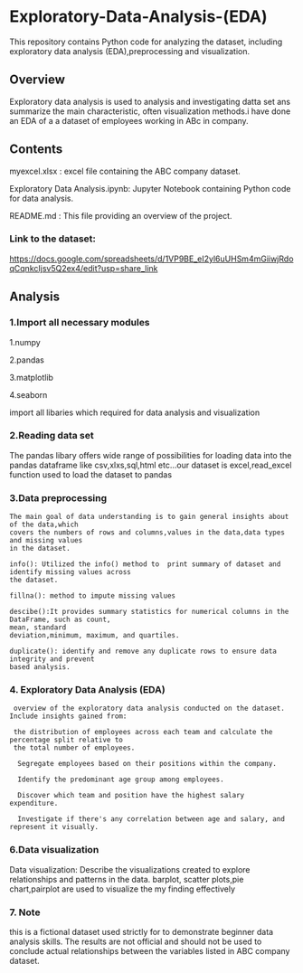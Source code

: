 # Exploratory-Data-Analysis-(EDA)
This repository contains Python code for analyzing the dataset, including exploratory data analysis (EDA),preprocessing and visualization.

## Overview
Exploratory data analysis is used to analysis and investigating datta set ans summarize the main characteristic, often
visualization methods.i have done an EDA of a a dataset of employees working in ABc in company.

## Contents

myexcel.xlsx : excel file containing the ABC company  dataset.

Exploratory Data Analysis.ipynb: Jupyter Notebook containing Python code for data analysis.

README.md : This file providing an overview of the project.

### Link to the dataset:
 https://docs.google.com/spreadsheets/d/1VP9BE_eI2yl6uUHSm4mGiiwjRdoqCqnkcIjsv5Q2ex4/edit?usp=share_link


## Analysis

 ### 1.Import all necessary modules

  1.numpy

  2.pandas

  3.matplotlib

  4.seaborn

  import all libaries which required for data analysis and visualization

  ### 2.Reading data set

   The pandas libary offers wide range of possibilities  for loading data into the pandas dataframe like
   csv,xlxs,sql,html etc...our dataset is excel,read_excel  function used to load the dataset to pandas

  ### 3.Data preprocessing

    The main goal of data understanding is to gain general insights about of the data,which 
    covers the numbers of rows and columns,values in the data,data types and missing values 
    in the dataset.
    
    info(): Utilized the info() method to  print summary of dataset and identify missing values across
    the dataset.

    fillna(): method to impute missing values
    
    descibe():It provides summary statistics for numerical columns in the DataFrame, such as count,
    mean, standard   
    deviation,minimum, maximum, and quartiles.

    duplicate(): identify and remove any duplicate rows to ensure data integrity and prevent 
    based analysis. 

  
  ### 4. Exploratory Data Analysis (EDA)

     overview of the exploratory data analysis conducted on the dataset. Include insights gained from:

     the distribution of employees across each team and calculate the percentage split relative to 
     the total number of employees.

      Segregate employees based on their positions within the company.
      
      Identify the predominant age group among employees. 
      
      Discover which team and position have the highest salary expenditure.
      
      Investigate if there's any correlation between age and salary, and represent it visually. 

  
 ### 6.Data visualization

 Data visualization: Describe the visualizations created to explore relationships and patterns in the data.
 barplot, scatter plots,pie chart,pairplot are used  to visualize the my finding effectively
  
  
  ### 7. Note
  
  this is a fictional dataset used strictly for to demonstrate beginner data analysis skills. The results are not 
  official and should not be used to conclude actual relationships between the variables listed in ABC company 
  dataset.

  
